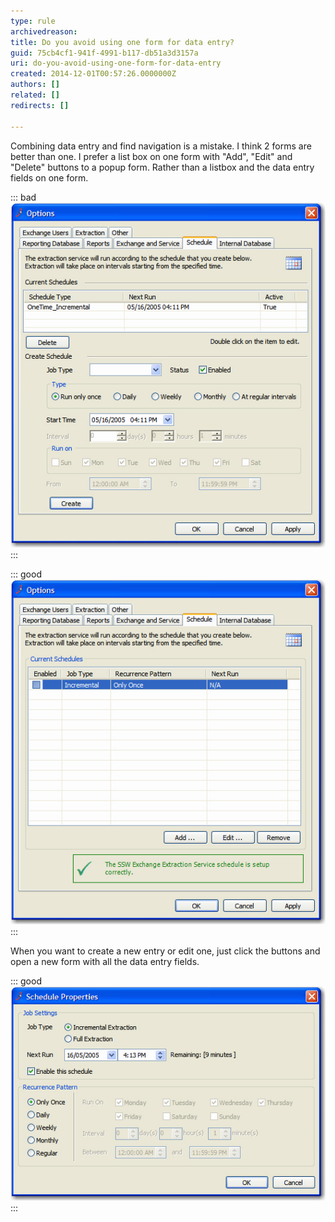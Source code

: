 ```yaml
---
type: rule
archivedreason: 
title: Do you avoid using one form for data entry?
guid: 75cb4cf1-941f-4991-b117-db51a3d3157a
uri: do-you-avoid-using-one-form-for-data-entry
created: 2014-12-01T00:57:26.0000000Z
authors: []
related: []
redirects: []

---
```


Combining data entry and find navigation is a mistake. I think 2 forms  are better than one. I prefer a list box on one form with "Add", "Edit"  and "Delete" buttons to a popup form. Rather than a listbox and the data  entry fields on one form.

<!--endintro-->

::: bad  
![Figure: Bad Example - ListView with data entry fields in one form](../../assets/Rule-2formbetter-bad-1.jpg)  
:::  

::: good  
![Figure: Good Example - ListView with only 'Add' 'Edit' 'Delete' buttons](../../assets/Rule-2formbetter-good-1.jpg)  
:::  

When you want to create a new entry or edit one, just click the buttons and open a new form with all the data entry fields.

::: good  
![Figure: Good Example - Separate form with all the data entry fields](../../assets/Rule-2formbetter-good-2.jpg)  
:::
